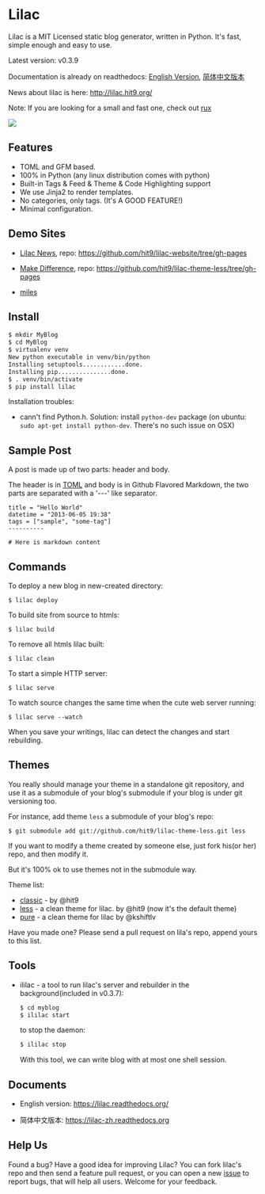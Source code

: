 Lilac
=====

Lilac is a MIT Licensed static blog generator, written in Python. It's fast, simple enough and easy to use.

Latest version: v0.3.9

Documentation is already on readthedocs: [English Version](https://lilac.readthedocs.org/), [简体中文版本](https://lilac-zh.readthedocs.org)

News about lilac is here: http://lilac.hit9.org/

Note: If you are looking for a small and fast one, check out [rux](https://github.com/hit9/rux)

![](./screen-shots/post.png)

Features
--------

- TOML and GFM based.
- 100% in Python (any linux distribution comes with python)
- Built-in Tags & Feed & Theme & Code Highlighting support
- We use Jinja2 to render templates.
- No categories, only tags. (It's A GOOD FEATURE!)
- Minimal configuration.

Demo Sites
----------

- [Lilac News](http://lilac.hit9.org/), repo: https://github.com/hit9/lilac-website/tree/gh-pages

- [Make Difference](http://lilac-less.hit9.org/), repo: https://github.com/hit9/lilac-theme-less/tree/gh-pages

- [miles](http://mil3s.com/)

Install
-------

```bash
$ mkdir MyBlog
$ cd MyBlog
$ virtualenv venv
New python executable in venv/bin/python
Installing setuptools............done.
Installing pip...............done.
$ . venv/bin/activate
$ pip install lilac
```

Installation troubles:

- cann't find Python.h. Solution: install `python-dev` package (on ubuntu: `sudo apt-get install python-dev`. There's no such issue on OSX)

Sample Post
-----------

A post is made up of two parts: header and body.

The header is in [TOML](https://github.com/mojombo/toml) and body is in Github Flavored Markdown,
the two parts are separated with a '---' like separator.

```
title = "Hello World"
datetime = "2013-06-05 19:38"
tags = ["sample", "some-tag"]
----------

# Here is markdown content
```

Commands
---------

To deploy a new blog in new-created directory:

    $ lilac deploy

To build site from source to htmls:

    $ lilac build

To remove all htmls lilac built:

    $ lilac clean

To start a simple HTTP server:

    $ lilac serve

To watch source changes the same time when the cute web server running:

    $ lilac serve --watch

When you save your writings, lilac can detect the changes and start rebuilding.

Themes
------

You really should manage your theme in a standalone git repository, and use it as a submodule of your blog's
submodule if your blog is under git versioning too.

For instance, add theme `less` a submodule of your blog's repo:

    $ git submodule add git://github.com/hit9/lilac-theme-less.git less

If you want to modify a theme created by someone else, just fork his(or her) repo, and then modify it.

But it's 100% ok to use themes not in the submodule way.

Theme list:

- [classic](https://github.com/hit9/lilac-theme-classic) -  by @hit9
- [less](https://github.com/hit9/lilac-theme-less) - a clean theme for lilac. by @hit9 (now it's the default theme)
- [pure](https://github.com/kshiftlv/lilac-theme-pure) - a clean theme for lilac by @kshiftlv

Have you made one? Please send a pull request on lila's repo, append yours to this list.

Tools
-------

- ililac - a tool to run lilac's server and rebuilder in the background(included in v0.3.7):

  ```bash
  $ cd myblog
  $ ililac start
  ```

  to stop the daemon:

  ```bash
  $ ililac stop
  ```

  With this tool, we can write blog with at most one shell session.

Documents
---------

- English version: https://lilac.readthedocs.org/

- 简体中文版本: https://lilac-zh.readthedocs.org

Help Us
-------

Found a bug? Have a good idea for improving Lilac?
You can fork lilac's repo and then send a feature pull request, or you can open a new
[issue](https://github.com/hit9/lilac/issues) to report bugs, that will help all users. Welcome for your feedback.
